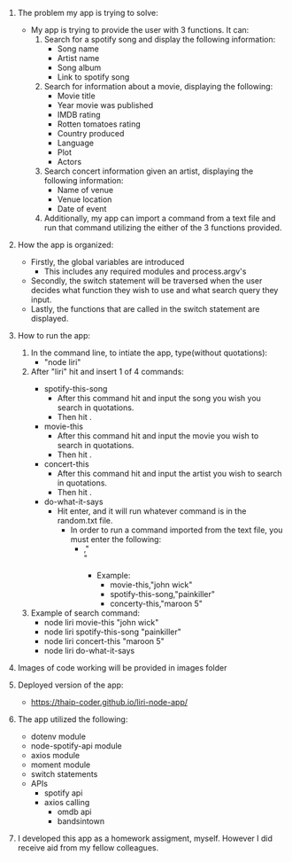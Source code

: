 1. The problem my app is trying to solve:
    - My app is trying to provide the user with 3 functions. It can:
        1. Search for a spotify song and display the following information:
            - Song name
            - Artist name
            - Song album
            - Link to spotify song
        2. Search for information about a movie, displaying the following:
            - Movie title
            - Year movie was published
            - IMDB rating
            - Rotten tomatoes rating
            - Country produced
            - Language
            - Plot
            - Actors
        3. Search concert information given an artist, displaying the following information:
            - Name of venue
            - Venue location
            - Date of event
        4. Additionally, my app can import a command from a text file and run that command utilizing the either of the 3 functions provided. 

2. How the app is organized:
    - Firstly, the global variables are introduced
        - This includes any required modules and process.argv's
    - Secondly, the switch statement will be traversed when the user decides what function they wish to use and what search query they input.
    - Lastly, the functions that are called in the switch statement are displayed.

3. How to run the app:
    1. In the command line, to intiate the app, type(without quotations):
        - "node liri" 
    2. After "liri" hit <space> and insert 1 of 4 commands:
        - spotify-this-song
            - After this command hit <space> and input the song you wish you search in quotations.
            - Then hit <enter>.
        - movie-this
            - After this command hit <space> and input the movie you wish to search in quotations.
            - Then hit <enter>.
        - concert-this
            - After this command hit <space> and input the artist you wish to search in quotations.
            - Then hit <enter>.
        - do-what-it-says
            - Hit enter, and it will run whatever command is in the random.txt file.
                - In order to run a command imported from the text file, you must enter the following:
                    - <command>,"<search>"
                        - Example: 
                            - movie-this,"john wick"
                            - spotify-this-song,"painkiller"
                            - concerty-this,"maroon 5"
    3. Example of search command:
        - node liri movie-this "john wick"
        - node liri spotify-this-song "painkiller"
        - node liri concert-this "maroon 5"
        - node liri do-what-it-says

4. Images of code working will be provided in images folder

5. Deployed version of the app:
    - https://thaip-coder.github.io/liri-node-app/

6. The app utilized the following:
    - dotenv module
    - node-spotify-api module
    - axios module
    - moment module
    - switch statements
    - APIs
        - spotify api
        - axios calling
            - omdb api
            - bandsintown

7. I developed this app as a homework assigment, myself. However I did receive aid from my fellow colleagues. 

